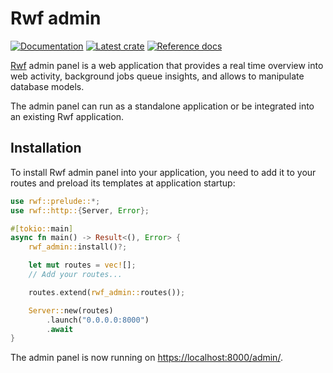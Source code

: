# Rwf admin

[![Documentation](https://img.shields.io/badge/documentation-blue?style=flat)](https://levkk.github.io/rwf/)
[![Latest crate](https://img.shields.io/crates/v/rwf-admin.svg)](https://crates.io/crates/rwf-admin)
[![Reference docs](https://img.shields.io/docsrs/rwf-admin)](https://docs.rs/rwf/latest/rwf-admin/)

[Rwf](https://crates.io/crates/rwf) admin panel is a web application that provides a real time overview into web activity, background jobs queue insights, and allows to manipulate database models.

The admin panel can run as a standalone application or be integrated into an existing Rwf application.

## Installation

To install Rwf admin panel into your application, you need to add it to your routes and preload its templates at application startup:

```rust
use rwf::prelude::*;
use rwf::http::{Server, Error};

#[tokio::main]
async fn main() -> Result<(), Error> {
    rwf_admin::install()?;

    let mut routes = vec![];
    // Add your routes...

    routes.extend(rwf_admin::routes());

    Server::new(routes)
        .launch("0.0.0.0:8000")
        .await
}
```

The admin panel is now running on [https://localhost:8000/admin/](https://localhost:8000/admin/).
